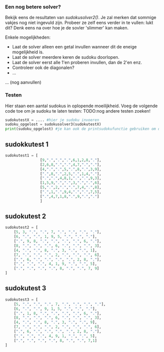 ### Een nog betere solver?
Bekijk eens de resultaten van *sudokusolver2()*. Je zal merken dat sommige vakjes nog niet ingevuld zijn. Probeer ze zelf eens verder in te vullen: lukt dit? Denk eens na over hoe je de sovler 'slimmer' kan maken.

Enkele mogelijkheden:
- Laat de solver alleen een getal invullen wanneer dit de eneige mogelijkheid is.
- Laat de solver meerdere keren de sudoku doorlopen.
- Laat de solver eerst alle 1'en proberen invullen, dan de 2'en enz.
- Controleer ook de diagonalen?
- ...

... (nog aanvullen)

### Testen
Hier staan een aantal sudokus in oplopende moeilijkheid. Voeg de volgende code toe om je sudoku te laten testen:
TODO:nog andere testen zoeken!
``` python
sudokutestX = .... #hier je sudoku invoeren
sudoku_opgelost = sudokusolver3(sudokutestX)
print(sudoku_opgelost) #je kan ook de printsudokufunctie gebruiken om de sudoku zelf beter te zien
```
## sudokkutest 1
``` python
sudokutest1 = [
                [9,".",".",".",6,1,2,8,"."],
                [2,6,8,".",".",4,7,".","."],
                [4,".",".",5,".",8,".",3,9],
                [".",8,".",2,5,".",1,4,"."],
                [".",".",4,8,1,".",".",9,3],
                [1,5,9,".",".",3,".",".",6],
                [5,".",2,".",".",7,4,".",8],
                [".",1,".",9,4,".",".",7,5],
                [".",4,7,1,8,".",9,".","."]
                ]
```

## sudokutest 2
``` python
sudokutest2 = [
    [5, 3, ".", ".", 7, ".", ".", ".", "."],
    [6, ".", ".", 1, 9, 5, ".", ".", "."],
    [".", 9, 8, ".", ".", ".", ".", 6, "."],
    [8, ".", ".", ".", 6, ".", ".", ".", 3],
    [4, ".", ".", 8, ".", 3, ".", ".", 1],
    [7, ".", ".", ".", 2, ".", ".", ".", 6],
    [".", 6, ".", ".", ".", ".", 2, 8, "."],
    [".", ".", ".", 4, 1, 9, ".", ".", 5],
    [".", ".", ".", ".", 8, ".", ".", 7, 9]
]
```

## sudokutest 3
``` python
sudokutest3 = [
    [5, ".", ".", ".", 7, ".", ".", ".", "."],
    [6, ".", ".", 9, 1, 5, ".", ".", "."],
    [".", 1, 8, ".", ".", ".", ".", 6, "."],
    [8, ".", ".", ".", 6, ".", ".", ".", 3],
    [4, ".", ".", 8, ".", 3, ".", ".", 9],
    [7, ".", ".", ".", 2, ".", ".", ".", 6],
    [".", 6, ".", ".", ".", ".", 2, 8, "."],
    [".", ".", ".", 4, 9, 1, ".", ".", 5],
    [".", ".", ".", ".", 8, ".", ".", 7,1]
]

```




